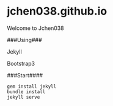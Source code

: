 # jchen038.github.io
Welcome to Jchen038

###Using###

Jekyll

Bootstrap3

###Start####

```
gem install jekyll
bundle install
jekyll serve
```

